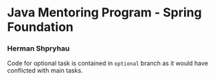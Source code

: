 # Java Mentoring Program - Spring Foundation
### Herman Shpryhau

Code for optional task is contained in `optional` branch as it would have conflicted with main tasks.